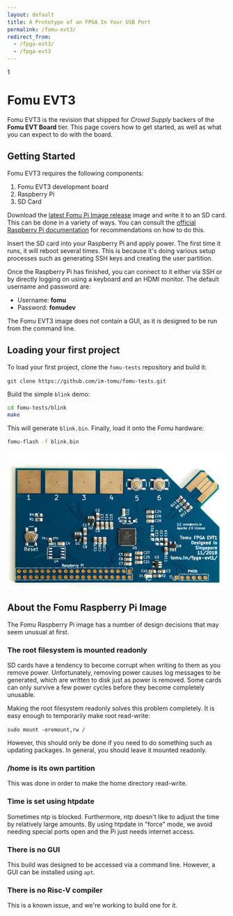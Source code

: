 ```yaml
---
layout: default
title: A Prototype of an FPGA In Your USB Port
permalink: /fomu-evt3/
redirect_from:
  - /fpga-evt3/
  - /fpga-evt3
---
```


<style>
.container {
  max-width: initial;
}
</style>
1
# Fomu EVT3

Fomu EVT3 is the revision that shipped for _Crowd Supply_ backers of the **Fomu EVT Board** tier.  This page covers how to get started, as well as what you can expect to do with the board.

## Getting Started

Fomu EVT3 requires the following components:

1. Fomu EVT3 development board
1. Raspberry Pi
1. SD Card

Download the [latest Fomu Pi Image release](https://github.com/im-tomu/fomu-pi-gen/releases/latest) image and write it to an SD card.  This can be done in a variety of ways.  You can consult the [official Raspberry Pi documentation](https://www.raspberrypi.org/documentation/installation/installing-images/) for recommendations on how to do this.

Insert the SD card into your Raspberry Pi and apply power.  The first time it runs, it will reboot several times.  This is because it's doing various setup processes such as generating SSH keys and creating the user partition.

Once the Raspberry Pi has finished, you can connect to it either via SSH or by directly logging on using a keyboard and an HDMI monitor.  The default username and password are:

* Username: **fomu**
* Password: **fomudev**

The Fomu EVT3 image does not contain a GUI, as it is designed to be run from the command line.

## Loading your first project

To load your first project, clone the `fomu-tests` repository and build it:

`git clone https://github.com/im-tomu/fomu-tests.git`

Build the simple `blink` demo:

```sh
cd fomu-tests/blink
make
```

This will generate `blink.bin`.  Finally, load it onto the Fomu hardware:

```sh
fomu-flash -f blink.bin
```

![Fomu EVT1](img/tomu-fpga-evt-1-smaller.jpg)

## About the Fomu Raspberry Pi Image

The Fomu Raspberry Pi image has a number of design decisions that may seem unusual at first.

### The root filesystem is mounted readonly

SD cards have a tendency to become corrupt when writing to them as you remove power.  Unfortunately, removing power causes log messages to be generated, which are written to disk just as power is removed.  Some cards can only survive a few power cycles before they become completely unusable.

Making the root filesystem readonly solves this problem completely.  It is easy enough to temporarily make root read-write:

`sudo mount -oremount,rw /`

However, this should only be done if you need to do something such as updating packages.  In general, you should leave it mounted readonly.

### /home is its own partition

This was done in order to make the home directory read-write.

### Time is set using htpdate

Sometimes ntp is blocked.  Furthermore, ntp doesn't like to adjust the time by relatively large amounts.  By using htpdate in "force" mode, we avoid needing special ports open and the Pi just needs internet access.

### There is no GUI

This build was designed to be accessed via a command line.  However, a GUI can be installed using `apt`.

### There is no Risc-V compiler

This is a known issue, and we're working to build one for it.